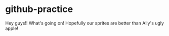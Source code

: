 # github-practice

Hey guys!! What's going on! Hopefully our sprites are better than Ally's ugly apple!
